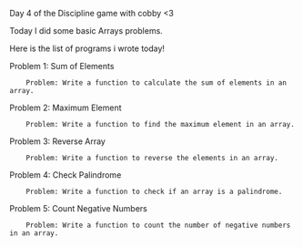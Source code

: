 Day 4 of the Discipline game with cobby <3

Today I did some basic Arrays problems.

Here is the list of programs i wrote today!

Problem 1: Sum of Elements

        Problem: Write a function to calculate the sum of elements in an array.

Problem 2: Maximum Element
        
        Problem: Write a function to find the maximum element in an array.

Problem 3: Reverse Array

        Problem: Write a function to reverse the elements in an array.

Problem 4: Check Palindrome
    
        Problem: Write a function to check if an array is a palindrome.


Problem 5: Count Negative Numbers
        
        Problem: Write a function to count the number of negative numbers in an array.
